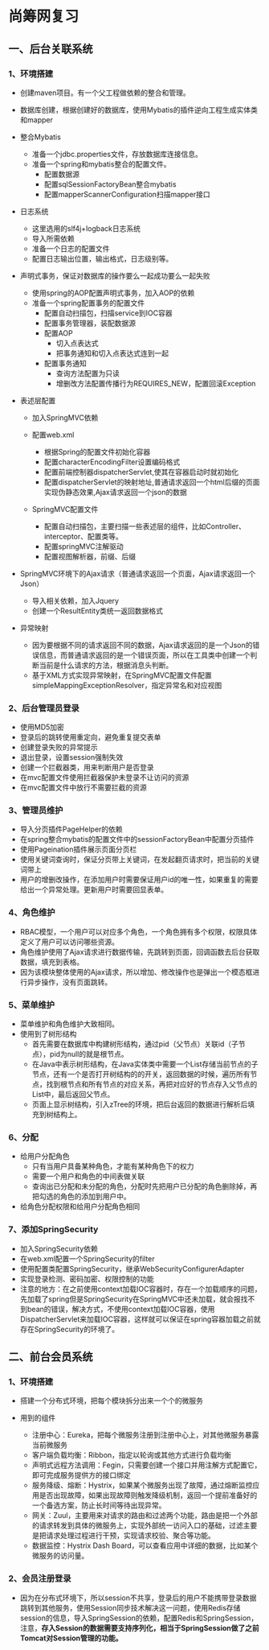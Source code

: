 # 尚筹网复习

## 一、后台关联系统

### 1、环境搭建

* 创建maven项目。有一个父工程做依赖的整合和管理。

* 数据库创建，根据创建好的数据库，使用Mybatis的插件逆向工程生成实体类和mapper

* 整合Mybatis
  * 准备一个jdbc.properties文件，存放数据库连接信息。
  * 准备一个spring和mybatis整合的配置文件。
    * 配置数据源
    * 配置sqlSessionFactoryBean整合mybatis
    * 配置mapperScannerConfiguration扫描mapper接口
* 日志系统
  * 这里选用的slf4j+logback日志系统
  * 导入所需依赖
  * 准备一个日志的配置文件
  * 配置日志输出位置，输出格式，日志级别等。
* 声明式事务，保证对数据库的操作要么一起成功要么一起失败
  * 使用spring的AOP配置声明式事务，加入AOP的依赖
  * 准备一个spring配置事务的配置文件
    * 配置自动扫描包，扫描service到IOC容器
    * 配置事务管理器，装配数据源
    * 配置AOP
      * 切入点表达式
      * 把事务通知和切入点表达式连到一起
    * 配置事务通知
      * 查询方法配置为只读
      * 增删改方法配置传播行为REQUIRES_NEW，配置回滚Exception

* 表述层配置

  * 加入SpringMVC依赖
  * 配置web.xml
    * 根据Spring的配置文件初始化容器
    * 配置characterEncodingFilter设置编码格式
    * 配置前端控制器dispatcherServlet,使其在容器启动时就初始化
    * 配置dispatcherServlet的映射地址,普通请求返回一个html后缀的页面实现伪静态效果,Ajax请求返回一个json的数据

  * SpringMVC配置文件
    * 配置自动扫描包，主要扫描一些表述层的组件，比如Controller、interceptor、配置类等。
    * 配置springMVC注解驱动
    * 配置视图解析器，前缀、后缀

* SpringMVC环境下的Ajax请求（普通请求返回一个页面，Ajax请求返回一个Json）
  * 导入相关依赖，加入Jquery
  * 创建一个ResultEntity类统一返回数据格式
* 异常映射
  * 因为要根据不同的请求返回不同的数据，Ajax请求返回的是一个Json的错误信息，而普通请求返回的是一个错误页面，所以在工具类中创建一个判断当前是什么请求的方法，根据消息头判断。
  * 基于XML方式实现异常映射，在SpringMVC配置文件配置simpleMappingExceptionResolver，指定异常名和对应视图



### 2、后台管理员登录

* 使用MD5加密
* 登录后的跳转使用重定向，避免重复提交表单
* 创建登录失败的异常提示
* 退出登录，设置session强制失效
* 创建一个拦截器类，用来判断用户是否登录
* 在mvc配置文件使用拦截器保护未登录不让访问的资源
* 在mvc配置文件中放行不需要拦截的资源



### 3、管理员维护

* 导入分页插件PageHelper的依赖
* 在spring整合mybatis的配置文件中的sessionFactoryBean中配置分页插件
* 使用Pageination插件展示页面分页栏
* 使用关键词查询时，保证分页带上关键词，在发起翻页请求时，把当前的关键词带上
* 用户的增删改操作，在添加用户时需要保证用户id的唯一性，如果重复的需要给出一个异常处理。更新用户时需要回显表单。



### 4、角色维护

* RBAC模型，一个用户可以对应多个角色，一个角色拥有多个权限，权限具体定义了用户可以访问哪些资源。
* 角色维护使用了Ajax请求进行数据传输，先跳转到页面，回调函数去后台获取数据，填充到表格。
* 因为该模块整体使用的Ajax请求，所以增加、修改操作也是弹出一个模态框进行异步操作，没有页面跳转。



### 5、菜单维护

* 菜单维护和角色维护大致相同。
* 使用到了树形结构
  * 首先需要在数据库中构建树形结构，通过pid（父节点）关联id（子节点），pid为null的就是根节点。
  * 在Java中表示树形结构，在Java实体类中需要一个List存储当前节点的子节点，还有一个是否打开树结构的的开关，返回数据的时候，遍历所有节点，找到根节点和所有节点的对应关系，再把对应好的节点存入父节点的List中，最后返回父节点。
  * 页面上显示树结构，引入zTree的环境，把后台返回的数据进行解析后填充到树结构上。



### 6、分配

* 给用户分配角色
  * 只有当用户具备某种角色，才能有某种角色下的权力
  * 需要一个用户和角色的中间表做关联
  * 查询出已分配和未分配的角色，分配时先把用户已分配的角色删除掉，再把勾选的角色的添加到用户中。
* 给角色分配权限和给用户分配角色相同



### 7、添加SpringSecurity

* 加入SpringSecurity依赖
* 在web.xml配置一个SpringSecurity的filter
* 使用配置类配置SpringSecurity，继承WebSecurityConfigurerAdapter
* 实现登录检测、密码加密、权限控制的功能
* 注意的地方：在之前使用context加载IOC容器时，存在一个加载顺序的问题，先加载了spring但是SpringSecurity在SpringMVC中还未加载，就会报找不到bean的错误，解决方式，不使用context加载IOC容器，使用DispatcherServlet来加载IOC容器，这样就可以保证在spring容器加载之前就存在SpringSecurity的环境了。



## 二、前台会员系统

### 1、环境搭建

* 搭建一个分布式环境，把每个模块拆分出来一个个的微服务

* 用到的组件
  * 注册中心：Eureka，把每个微服务注册到注册中心上，对其他微服务暴露当前微服务
  * 客户端负载均衡：Ribbon，指定以轮询或其他方式进行负载均衡
  * 声明式远程方法调用：Fegin，只需要创建一个接口并用注解方式配置它，即可完成服务提供方的接口绑定
  * 服务降级、熔断：Hystrix，如果某个微服务出现了故障，通过熔断监控应用是否出现故障，如果出现故障则触发降级机制，返回一个提前准备好的一个备选方案，防止长时间等待出现异常。
  * 网关：Zuul，主要用来对请求的路由和过滤两个功能，路由是把一个外部的请求转发到具体的微服务上，实现外部统一访问入口的基础，过滤主要是把请求处理过程进行干预，实现请求校验、聚合等功能。
  * 数据监控：Hystrix Dash Board，可以查看应用中详细的数据，比如某个微服务的访问量。



### 2、会员注册登录

* 因为在分布式环境下，所以session不共享，登录后的用户不能携带登录数据跳转到其他服务，使用Session同步技术解决这一问题，使用Redis存储session的信息，导入SpringSession的依赖，配置Redis和SpringSession，注意，**存入Session的数据需要支持序列化，相当于SpringSession做了之前Tomcat对Session管理的功能。**
